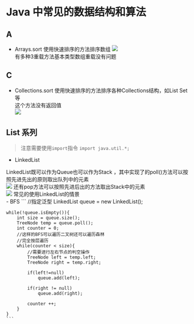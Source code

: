 # Java 中常见的数据结构和算法

## A
- Arrays.sort
使用快速排序的方法排序数组
![](http://wx2.sinaimg.cn/large/d6225d36ly1fzt62h1at7j235s0os473.jpg)<br>
有多种3重载方法基本类型数组重载没有问题

## C
- Collections.sort
使用快速排序的方法排序各种Collections结构，如List Set等<br>
这个方法没有返回值<br>
![](http://wx2.sinaimg.cn/large/d6225d36ly1fzt63hje22j21qg0u0d)


## List 系列 
> 注意需要使用``import``指令 ``import java.util.*;`` 
- LinkedList 

LinkedList既可以作为Queue也可以作为Stack ，其中实现了的poll()方法可以按照先进先出的原则取出队列中的元素
<br>
![](http://wx3.sinaimg.cn/large/d6225d36ly1fzt649fiqyj22xr0u00ye.jpg)
还有pop方法可以按照先进后出的方法取出Stack中的元素
<br>
![](http://wx1.sinaimg.cn/large/d6225d36ly1fzt64okhmnj22mz0u07ce.jpg)
常见的使用LinkedList的情景<br>
    - BFS
    ```
    //指定泛型
    LinkedList queue = new LinkedList<TreeNode>();

    while(!queue.isEmpty()){
        int size = queue.size();
        TreeNode temp = queue.poll();
        int counter = 0;
        //这样的BFS可以遍历二叉树还可以遍历森林
        //完全按层遍历 
        while(counter < size){
            //需要进行左右节点的判空操作
            TreeNode left = temp.left;
            TreeNode right = temp.right;

            if(left!=null)
                queue.add(left);

            if(right != null)
                queue.add(right);

            counter ++;
        }
    }
    ```

